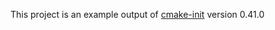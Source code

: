 This project is an example output of
[cmake-init](https://github.com/friendlyanon/cmake-init) version 0.41.0
